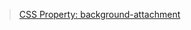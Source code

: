 > [CSS Property: background-attachment](https://docs.f2e.idv.tw/css/properties-visual.html#background-attachment)